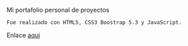 
Mi portafolio personal de proyectos


    Fue realizado con HTML5, CSS3 Boostrap 5.3 y JavaScript.


Enlace [aqui](https://marl8.github.io/) 
